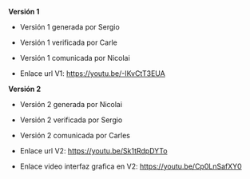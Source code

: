 **Versión 1**

- Versión 1 generada por Sergio 

- Versión 1 verificada por Carle 

- Versión 1 comunicada por Nicolai

- Enlace url V1: https://youtu.be/-IKvCtT3EUA


**Versión 2**

- Versión 2 generada por Nicolai

- Versión 2 verificada por Sergio

- Versión 2 comunicada por Carles

- Enlace url V2: https://youtu.be/Sk1tRdpDYTo

- Enlace video interfaz grafica en V2: https://youtu.be/Cp0LnSafXY0
